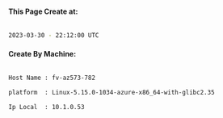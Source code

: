 
   
#### This Page Create at:

```bash

2023-03-30 - 22:12:00 UTC

```

#### Create By Machine:

```bash

Host Name : fv-az573-782

platform  : Linux-5.15.0-1034-azure-x86_64-with-glibc2.35

Ip Local  : 10.1.0.53

```

